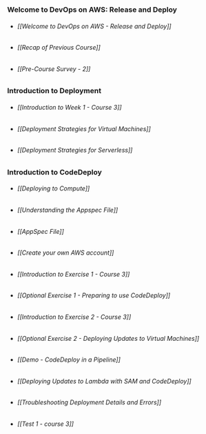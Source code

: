 ### Welcome to DevOps on AWS: Release and Deploy
- ###### [[Welcome to DevOps on AWS - Release and Deploy]]
- ###### [[Recap of Previous Course]]
- ###### [[Pre-Course Survey - 2]]
### Introduction to Deployment
- ###### [[Introduction to Week 1 - Course 3]]
- ###### [[Deployment Strategies for Virtual Machines]]
- ###### [[Deployment Strategies for Serverless]]
### Introduction to CodeDeploy
- ###### [[Deploying to Compute]]
- ###### [[Understanding the Appspec File]]
- ###### [[AppSpec File]]
- ###### [[Create your own AWS account]]
- ###### [[Introduction to Exercise 1 - Course 3]]
- ###### [[Optional Exercise 1 - Preparing to use CodeDeploy]]
- ###### [[Introduction to Exercise 2 - Course 3]]
- ###### [[Optional Exercise 2 - Deploying Updates to Virtual Machines]]
- ###### [[Demo - CodeDeploy in a Pipeline]]
###
- ###### [[Deploying Updates to Lambda with SAM and CodeDeploy]]
- ###### [[Troubleshooting Deployment Details and Errors]]
- ###### [[Test 1 - course 3]]